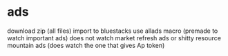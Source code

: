 # ads
download zip (all files)
import to bluestacks
use allads macro (premade to watch important ads)
does not watch market refresh ads or shitty resource mountain ads (does watch the one that gives Ap token)
